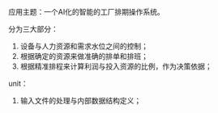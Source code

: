 
应用主题：一个AI化的智能的工厂排期操作系统。

分为三大部分：
1. 设备与人力资源和需求水位之间的控制；
2. 根据确定的资源来做准确的排单和排班；
3. 根据精准排程来计算利润与投入资源的比例，作为决策依据；

unit：
1. 输入文件的处理与内部数据结构定义；

